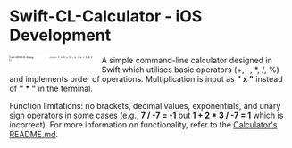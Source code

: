 # Swift-CL-Calculator - iOS Development

<img src="Calculator-master/docs/calculatorExample2.png" alt="Calculator Example" width="200" style="width: 30%; float: left; padding: 0 1em 1em 0;"/>

A simple command-line calculator designed in Swift which utilises basic operators (+, -, *, /, %) and implements order of operations. Multiplication is input as **" x "** instead of **" * "** in the terminal.

Function limitations: no brackets, decimal values, exponentials, and unary sign operators in some cases (e.g.,  **7 / -7 = -1** but **1 + 2 * 3 / -7 = 1** which is incorrect).
For more information on functionality, refer to the [Calculator's README.md](https://github.com/Wesley-Jin/Swift-CL-Calculator/blob/main/Calculator-master/README.md).

